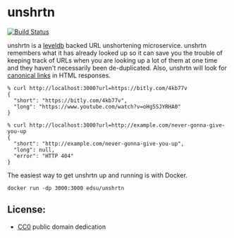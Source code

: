 # unshrtn

[![Build Status](https://secure.travis-ci.org/edsu/unshrtn.png)](http://travis-ci.org/edsu/unshrtn)

unshrtn is a [leveldb] backed URL unshortening microservice. unshrtn
remembers what it has already looked up so it can save you the trouble of
keeping track of URLs when you are looking up a lot of them at one time and they
haven't necessarily been de-duplicated. Also, unshrtn will look for 
[canonical links] in HTML responses.

    % curl http://localhost:3000?url=https://bitly.com/4kb77v
    {
      "short": "https://bitly.com/4kb77v",
      "long": "https://www.youtube.com/watch?v=oHg5SJYRHA0"
    }

    % curl http://localhost:3000?url=http://example.com/never-gonna-give-you-up
    {
      "short": "http://example.com/never-gonna-give-you-up",
      "long": null,
      "error": "HTTP 404"
    }

The easiest way to get unshrtn up and running is with Docker. 

    docker run -dp 3000:3000 edsu/unshrtn

## License:

* [CC0](LICENSE) public domain dedication


[leveldb]: https://code.google.com/p/leveldb/
[canonical links]: https://en.wikipedia.org/wiki/Canonical_link_element
